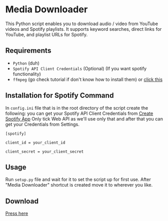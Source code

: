 # Media Downloader

This Python script enables you to download audio / video from YouTube videos and Spotify playlists. It supports keyword searches, direct links for YouTube, and playlist URLs for Spotify.

## Requirements

- `Python` (duh)
- `Spotify API Client Credentials` (Optional) (If you want spotify functionality)
- `ffmpeg`  (go check tutorial if don't know how to install them) or [click this](https://www.gyan.dev/ffmpeg/builds/ffmpeg-git-full.7z)

## Installation for Spotify Command


 In `config.ini` file that is in the root directory of the script create the following:
 you can get your Spotify API Client Credentials from [Create Spotify App](https://developer.spotify.com/dashboard/create) Only tick Web API as we'll use only that and after that you can get your Credentials from Settings.
```
[spotify]

client_id = your_client_id

client_secret = your_client_secret
```

## Usage

Run `setup.py` file and wait for it to set the script up for first use. After "Media Downloader" shortcut is created move it to wherever you like.

## Download
[Press here](https://github.com/nothazel/media-downloader/releases/tag/latest)
